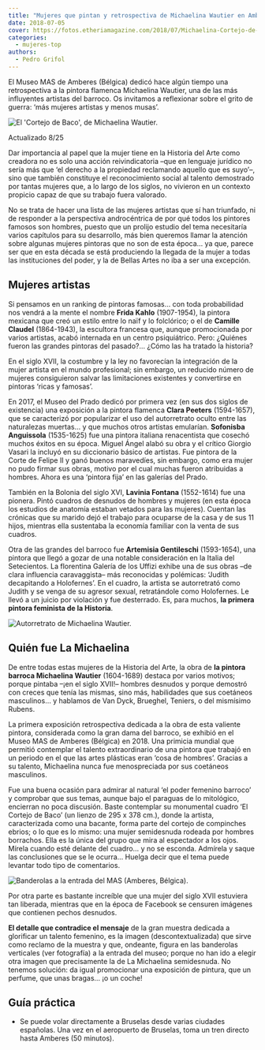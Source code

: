```yaml
---
title: "Mujeres que pintan y retrospectiva de Michaelina Wautier en Amberes"
date: 2018-07-05
cover: https://fotos.etheriamagazine.com/2018/07/Michaelina-Cortejo-de-Baco.jpg
categories: 
  - mujeres-top
authors: 
  - Pedro Grifol
---
```


El Museo MAS de Amberes (Bélgica) dedicó hace algún tiempo una retrospectiva a la 
pintora flamenca Michaelina Wautier, una de las más influyentes artistas del barroco. Os 
invitamos a reflexionar sobre el grito de guerra: ‘más mujeres artistas y menos musas’. 

![El 'Cortejo de Baco', de Michaelina Wautier.](https://fotos.etheriamagazine.com/2018/07/Michaelina-Cortejo-de-Baco.jpg "El 'Cortejo de Baco', de Michaelina Wautier.")

Actualizado 8/25 

Dar importancia al papel que la mujer tiene en la Historia del Arte como creadora no es 
solo una acción reivindicatoria –que en lenguaje jurídico no sería más que ‘el derecho a 
la propiedad reclamando aquello que es suyo’–, sino que también constituye el 
reconocimiento social al talento demostrado por tantas mujeres que, a lo largo de los 
siglos, no vivieron en un contexto propicio capaz de que su trabajo fuera valorado. 

No se trata de hacer una lista de las mujeres artistas que sí han triunfado, ni de 
responder a la perspectiva androcéntrica de por qué todos los pintores famosos son 
hombres, puesto que un prolijo estudio del tema necesitaría varios capítulos para su 
desarrollo, más bien queremos llamar la atención sobre algunas mujeres pintoras que no 
son de esta época… ya que, parece ser que en esta década se está produciendo la llegada 
de la mujer a todas las instituciones del poder, y la de Bellas Artes no iba a ser una 
excepción. 

## Mujeres artistas

Si pensamos en un ranking de pintoras famosas… con toda probabilidad nos vendrá a la 
mente el nombre **Frida Kahlo** (1907-1954), la pintora mexicana que creó un estilo 
entre lo naïf y lo folclórico; o el de **Camille Claudel** (1864-1943), la escultora 
francesa que, aunque promocionada por varios artistas, acabó internada en un centro 
psiquiátrico. Pero: ¿Quiénes fueron las grandes pintoras del pasado?... ¿Cómo las ha 
tratado la historia? 

En el siglo XVII, la costumbre y la ley no favorecían la integración de la mujer artista 
en el mundo profesional; sin embargo, un reducido número de mujeres consiguieron salvar 
las limitaciones existentes y convertirse en pintoras ‘ricas y famosas’. 

En 2017, el Museo del Prado dedicó por primera vez (en sus dos siglos de existencia) una 
exposición a la pintora flamenca **Clara Peeters** (1594-1657), que se caracterizó por 
popularizar el uso del autorretrato oculto entre las naturalezas muertas… y que muchos 
otros artistas emularían. **Sofonisba Anguissola** (1535-1625) fue una pintora italiana 
renacentista que cosechó muchos éxitos en su época. Miguel Ángel alabó su obra y el 
crítico Giorgio Vasari la incluyó en su diccionario básico de artistas. Fue pintora de 
la Corte de Felipe II y ganó buenos maravedíes, sin embargo, como era mujer no pudo 
firmar sus obras, motivo por el cual muchas fueron atribuidas a hombres. Ahora es una 
‘pintora fija’ en las galerías del Prado. 

También en la Bolonia del siglo XVI, **Lavinia Fontana** (1552-1614) fue una pionera. 
Pintó cuadros de desnudos de hombres y mujeres (en esta época los estudios de anatomía 
estaban vetados para las mujeres). Cuentan las crónicas que su marido dejó el trabajo 
para ocuparse de la casa y de sus 11 hijos, mientras ella sustentaba la economía 
familiar con la venta de sus cuadros. 

Otra de las grandes del barroco fue **Artemisia Gentileschi** (1593-1654), una pintora 
que llegó a gozar de una notable consideración en la Italia del Setecientos. La 
florentina Galería de los Uffizi exhibe una de sus obras –de clara influencia 
caravaggista– más reconocidas y polémicas: ‘Judith decapitando a Holofernes’. En el 
cuadro, la artista se autorretrató como Judith y se venga de su agresor sexual, 
retratándole como Holofernes. Le llevó a un juicio por violación y fue desterrado. Es, 
para muchos, **la primera pintora feminista de la Historia**. 

![Autorretrato de Michaelina Wautier.](https://fotos.etheriamagazine.com/2018/07/Michaelina-Autorretrato-Museo-MAS-1.jpg "Autorretrato de Michaelina Wautier.")

## Quién fue La Michaelina

De entre todas estas mujeres de la Historia del Arte, la obra de **la pintora barroca 
Michaelina Wautier** (1604-1689) destaca por varios motivos; porque pintaba –¡en el 
siglo XVII!– hombres desnudos y porque demostró con creces que tenía las mismas, sino 
más, habilidades que sus coetáneos masculinos… y hablamos de Van Dyck, Brueghel, 
Teniers, o del mismísimo Rubens. 

La primera exposición retrospectiva dedicada a la obra de esta valiente pintora, 
considerada como la gran dama del barroco, se exhibió en el Museo MAS de Amberes 
(Bélgica) en 2018. Una primicia mundial que permitió contemplar el talento 
extraordinario de una pintora que trabajó en un periodo en el que las artes plásticas 
eran ‘cosa de hombres’. Gracias a su talento, Michaelina nunca fue menospreciada por sus 
coetáneos masculinos. 

Fue una buena ocasión para admirar al natural ‘el poder femenino barroco’ y comprobar 
que sus temas, aunque bajo el paraguas de lo mitológico, encierran no poca discusión. 
Baste contemplar su monumental cuadro ‘El Cortejo de Baco’ (un lienzo de 295 x 378 cm.), 
donde la artista, caracterizada como una bacante, forma parte del cortejo de compinches 
ebrios; o lo que es lo mismo: una mujer semidesnuda rodeada por hombres borrachos. Ella 
es la única del grupo que mira al espectador a los ojos. Mírela cuando esté delante del 
cuadro… y no se esconda. Admírela y saque las conclusiones que se le ocurra… Huelga 
decir que el tema puede levantar todo tipo de comentarios. 

![Banderolas a la entrada del MAS (Amberes, Bélgica).](https://fotos.etheriamagazine.com/2018/07/Amberes-Museo-MAS-Expo-Michaelina.jpg "Banderolas a la entrada del MAS (Amberes, Bélgica).")

Por otra parte es bastante increíble que una mujer del siglo XVII estuviera tan 
liberada, mientras que en la época de Facebook se censuren imágenes que contienen pechos 
desnudos. 

**El detalle que contradice el mensaje** de la gran muestra dedicada a glorificar un 
talento femenino, es la imagen (descontextualizada) que sirve como reclamo de la muestra 
y que, ondeante, figura en las banderolas verticales (ver fotografía) a la entrada del 
museo; porque no han ido a elegir otra imagen que precisamente la de La Michaelina 
semidesnuda. No tenemos solución: da igual promocionar una exposición de pintura, que un 
perfume, que unas bragas… ¡o un coche! 

## Guía práctica

- Se puede volar directamente a Bruselas desde varias ciudades españolas. Una vez en el 
aeropuerto de Bruselas, toma un tren directo hasta Amberes (50 minutos).
